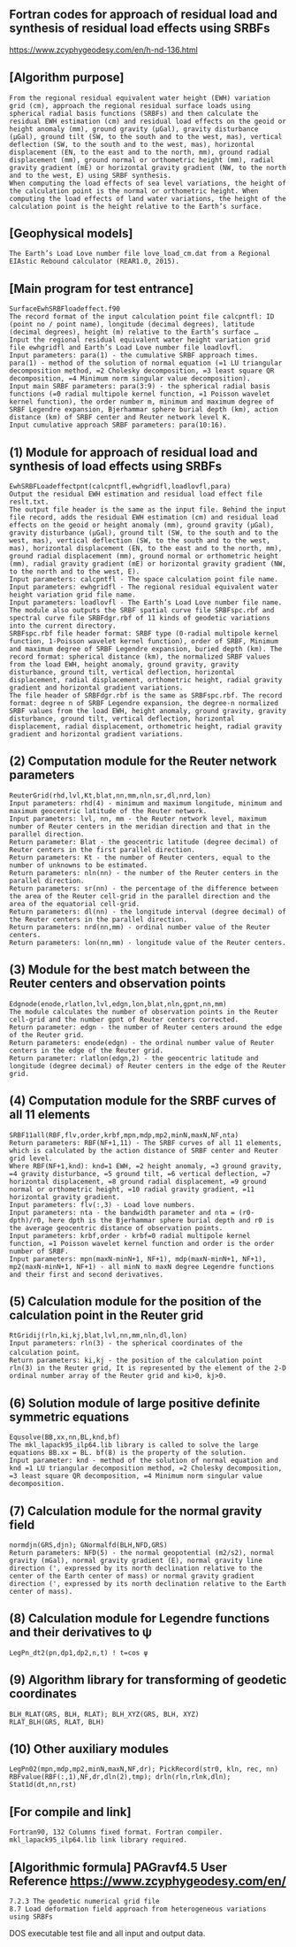 ## Fortran codes for approach of residual load and synthesis of residual load effects using SRBFs
https://www.zcyphygeodesy.com/en/h-nd-136.html
## [Algorithm purpose]
    From the regional residual equivalent water height (EWH) variation grid (cm), approach the regional residual surface loads using spherical radial basis functions (SRBFs) and then calculate the residual EWH estimation (cm) and residual load effects on the geoid or height anomaly (mm), ground gravity (μGal), gravity disturbance (μGal), ground tilt (SW, to the south and to the west, mas), vertical deflection (SW, to the south and to the west, mas), horizontal displacement (EN, to the east and to the north, mm), ground radial displacement (mm), ground normal or orthometric height (mm), radial gravity gradient (mE) or horizontal gravity gradient (NW, to the north and to the west, E) using SRBF synthesis.
    When computing the load effects of sea level variations, the height of the calculation point is the normal or orthometric height. When computing the load effects of land water variations, the height of the calculation point is the height relative to the Earth’s surface.
## [Geophysical models]
    The Earth’s Load Love number file love_load_cm.dat from a Regional EIAstic Rebound calculator (REAR1.0, 2015).
## [Main program for test entrance]
    SurfaceEwhSRBFloadeffect.f90
    The record format of the input calculation point file calcpntfl: ID (point no / point name), longitude (decimal degrees), latitude (decimal degrees), height (m) relative to the Earth’s surface …
    Input the regional residual equivalent water height variation grid file ewhgridfl and Earth’s Load Love number file loadlovfl.
    Input parameters: para(1) - the cumulative SRBF approach times. para(1) - method of the solution of normal equation (=1 LU triangular decomposition method, =2 Cholesky decomposition, =3 least square QR decomposition, =4 Minimum norm singular value decomposition).
    Input main SRBF parameters: para(3:9) - the spherical radial basis functions (=0 radial multipole kernel function, =1 Poisson wavelet kernel function), the order number m, minimum and maximum degree of SRBF Legendre expansion, Bjerhammar sphere burial depth (km), action distance (km) of SRBF center and Reuter network level K.
    Input cumulative approach SRBF parameters: para(10:16).
## (1) Module for approach of residual load and synthesis of load effects using SRBFs
    EwhSRBFLoadeffectpnt(calcpntfl,ewhgridfl,loadlovfl,para)
    Output the residual EWH estimation and residual load effect file reslt.txt.
    The output file header is the same as the input file. Behind the input file record, adds the residual EWH estimation (cm) and residual load effects on the geoid or height anomaly (mm), ground gravity (μGal), gravity disturbance (μGal), ground tilt (SW, to the south and to the west, mas), vertical deflection (SW, to the south and to the west, mas), horizontal displacement (EN, to the east and to the north, mm), ground radial displacement (mm), ground normal or orthometric height (mm), radial gravity gradient (mE) or horizontal gravity gradient (NW, to the north and to the west, E).
    Input parameters: calcpntfl - The space calculation point file name.
    Input parameters: ewhgridfl - The regional residual equivalent water height variation grid file name.
    Input parameters: loadlovfl - The Earth’s Load Love number file name.
    The module also outputs the SRBF spatial curve file SRBFspc.rbf and spectral curve file SRBFdgr.rbf of 11 kinds of geodetic variations into the current directory.
    SRBFspc.rbf file header format: SRBF type (0-radial multipole kernel function, 1-Poisson wavelet kernel function), order of SRBF, Minimum and maximum degree of SRBF Legendre expansion, buried depth (km). The record format: spherical distance (km), the normalized SRBF values from the load EWH, height anomaly, ground gravity, gravity disturbance, ground tilt, vertical deflection, horizontal displacement, radial displacement, orthometric height, radial gravity gradient and horizontal gradient variations.
    The file header of SRBFdgr.rbf is the same as SRBFspc.rbf. The record format: degree n of SRBF Legendre expansion, the degree-n normalized SRBF values from the load EWH, height anomaly, ground gravity, gravity disturbance, ground tilt, vertical deflection, horizontal displacement, radial displacement, orthometric height, radial gravity gradient and horizontal gradient variations.
## (2) Computation module for the Reuter network parameters
    ReuterGrid(rhd,lvl,Kt,blat,nn,mm,nln,sr,dl,nrd,lon)
    Input parameters: rhd(4) - minimum and maximum longitude, minimum and maximum geocentric latitude of the Reuter network.
    Input parameters: lvl, nn, mm - the Reuter network level, maximum number of Reuter centers in the meridian direction and that in the parallel direction.
    Return parameter: Blat - the geocentric latitude (degree decimal) of Reuter centers in the first parallel direction.
    Return parameters: Kt - the number of Reuter centers, equal to the number of unknowns to be estimated.
    Return parameters: nln(nn) - the number of the Reuter centers in the parallel direction.
    Return parameters: sr(nn) - the percentage of the difference between the area of the Reuter cell-grid in the parallel direction and the area of the equatorial cell-grid.
    Return parameters: dl(nn) - the longitude interval (degree decimal) of the Reuter centers in the parallel direction.
    Return parameters: nrd(nn,mm) - ordinal number value of the Reuter centers.
    Return parameters: lon(nn,mm) - longitude value of the Reuter centers.
## (3) Module for the best match between the Reuter centers and observation points
    Edgnode(enode,rlatlon,lvl,edgn,lon,blat,nln,gpnt,nn,mm)
    The module calculates the number of observation points in the Reuter cell-grid and the number gpnt of Reuter centers corrected.
    Return parameter: edgn - the number of Reuter centers around the edge of the Reuter grid.
    Return parameters: enode(edgn) - the ordinal number value of Reuter centers in the edge of the Reuter grid.
    Return parameter: rlatlon(edgn,2) - the geocentric latitude and longitude (degree decimal) of Reuter centers in the edge of the Reuter grid.
## (4) Computation module for the SRBF curves of all 11 elements
    SRBF11all(RBF,flv,order,krbf,mpn,mdp,mp2,minN,maxN,NF,nta)
    Return parameters: RBF(NF+1,11) - The SRBF curves of all 11 elements, which is calculated by the action distance of SRBF center and Reuter grid level.
    Where RBF(NF+1,knd): knd=1 EWH, =2 height anomaly, =3 ground gravity, =4 gravity disturbance, =5 ground tilt, =6 vertical deflection, =7 horizontal displacement, =8 ground radial displacement, =9 ground normal or orthometric height, =10 radial gravity gradient, =11 horizontal gravity gradient.
    Input parameters: flv(:,3) - Load love numbers.
    Input parameters: nta - the bandwidth parameter and nta = (r0-dpth)/r0, here dpth is the Bjerhammar sphere burial depth and r0 is the average geocentric distance of observation points.
    Input parameters: krbf,order - krbf=0 radial multipole kernel function, =1 Poisson wavelet kernel function and order is the order number of SRBF.
    Input parameters: mpn(maxN-minN+1, NF+1), mdp(maxN-minN+1, NF+1), mp2(maxN-minN+1, NF+1) - all minN to maxN degree Legendre functions and their first and second derivatives.
## (5) Calculation module for the position of the calculation point in the Reuter grid
    RtGridij(rln,ki,kj,blat,lvl,nn,mm,nln,dl,lon)
    Input parameters: rln(3) - the spherical coordinates of the calculation point。
    Return parameters: ki,kj - the position of the calculation point rln(3) in the Reuter grid, It is represented by the element of the 2-D ordinal number array of the Reuter grid and ki>0, kj>0.
## (6) Solution module of large positive definite symmetric equations
    Equsolve(BB,xx,nn,BL,knd,bf)
    The mkl_lapack95_ilp64.lib library is called to solve the large equations BB.xx = BL. bf(8) is the property of the solution.
    Input parameter: knd - method of the solution of normal equation and  knd =1 LU triangular decomposition method, =2 Cholesky decomposition, =3 least square QR decomposition, =4 Minimum norm singular value decomposition.
## (7) Calculation module for the normal gravity field
    normdjn(GRS,djn); GNormalfd(BLH,NFD,GRS)
    Return parameters: NFD(5) - the normal geopotential (m2/s2), normal gravity (mGal), normal gravity gradient (E), normal gravity line direction (', expressed by its north declination relative to the center of the Earth center of mass) or normal gravity gradient direction (', expressed by its north declination relative to the Earth center of mass).
## (8) Calculation module for Legendre functions and their derivatives to ψ
    LegPn_dt2(pn,dp1,dp2,n,t) ! t=cos ψ
## (9) Algorithm library for transforming of geodetic coordinates
    BLH_RLAT(GRS, BLH, RLAT); BLH_XYZ(GRS, BLH, XYZ)
    RLAT_BLH(GRS, RLAT, BLH)
## (10) Other auxiliary modules
    LegPn02(mpn,mdp,mp2,minN,maxN,NF,dr); PickRecord(str0, kln, rec, nn)
    RBFvalue(RBF(:,1),NF,dr,dln(2),tmp); drln(rln,rlnk,dln); Stat1d(dt,nn,rst)
## [For compile and link]
    Fortran90, 132 Columns fixed format. Fortran compiler. mkl_lapack95_ilp64.lib link library required.
## [Algorithmic formula] PAGravf4.5 User Reference https://www.zcyphygeodesy.com/en/
    7.2.3 The geodetic numerical grid file
    8.7 Load deformation field approach from heterogeneous variations using SRBFs
DOS executable test file and all input and output data.
